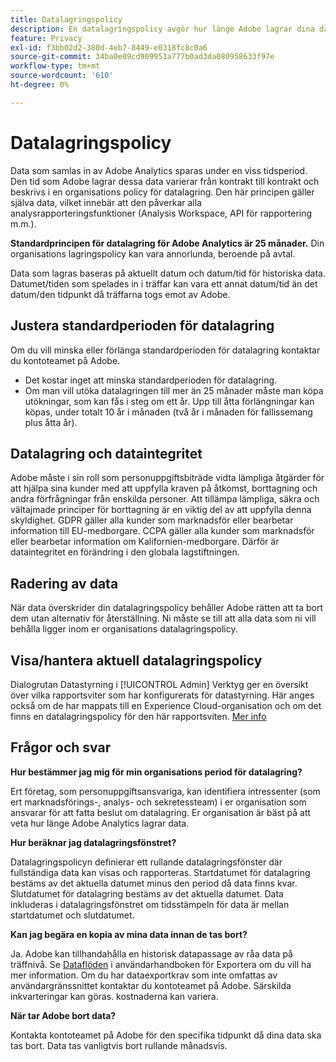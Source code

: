 ```yaml
---
title: Datalagringspolicy
description: En datalagringspolicy avgör hur länge Adobe lagrar dina data.
feature: Privacy
exl-id: f3bb02d2-380d-4eb7-8449-e0318fc8c0a6
source-git-commit: 34ba0e09cd909951a777b0ad3da080958633f97e
workflow-type: tm+mt
source-wordcount: '610'
ht-degree: 0%

---
```


# Datalagringspolicy

Data som samlas in av Adobe Analytics sparas under en viss tidsperiod. Den tid som Adobe lagrar dessa data varierar från kontrakt till kontrakt och beskrivs i en organisations policy för datalagring. Den här principen gäller själva data, vilket innebär att den påverkar alla analysrapporteringsfunktioner (Analysis Workspace, API för rapportering m.m.).

**Standardprincipen för datalagring för Adobe Analytics är 25 månader.** Din organisations lagringspolicy kan vara annorlunda, beroende på avtal.

Data som lagras baseras på aktuellt datum och datum/tid för historiska data. Datumet/tiden som spelades in i träffar kan vara ett annat datum/tid än det datum/den tidpunkt då träffarna togs emot av Adobe.

## Justera standardperioden för datalagring

Om du vill minska eller förlänga standardperioden för datalagring kontaktar du kontoteamet på Adobe.

* Det kostar inget att minska standardperioden för datalagring.
* Om man vill utöka datalagringen till mer än 25 månader måste man köpa utökningar, som kan fås i steg om ett år. Upp till åtta förlängningar kan köpas, under totalt 10 år i månaden (två år i månaden för fallissemang plus åtta år).

## Datalagring och dataintegritet

Adobe måste i sin roll som personuppgiftsbiträde vidta lämpliga åtgärder för att hjälpa sina kunder med att uppfylla kraven på åtkomst, borttagning och andra förfrågningar från enskilda personer. Att tillämpa lämpliga, säkra och vältajmade principer för borttagning är en viktig del av att uppfylla denna skyldighet. GDPR gäller alla kunder som marknadsför eller bearbetar information till EU-medborgare. CCPA gäller alla kunder som marknadsför eller bearbetar information om Kalifornien-medborgare. Därför är dataintegritet en förändring i den globala lagstiftningen.

## Radering av data

När data överskrider din datalagringspolicy behåller Adobe rätten att ta bort dem utan alternativ för återställning. Ni måste se till att alla data som ni vill behålla ligger inom er organisations datalagringspolicy.

## Visa/hantera aktuell datalagringspolicy

Dialogrutan Datastyrning i [!UICONTROL Admin] Verktyg ger en översikt över vilka rapportsviter som har konfigurerats för datastyrning. Här anges också om de har mappats till en Experience Cloud-organisation och om det finns en datalagringspolicy för den här rapportsviten. [Mer info](/help/admin/admin/c-data-governance/an-gdpr-workflow.md)

## Frågor och svar

**Hur bestämmer jag mig för min organisations period för datalagring?**

Ert företag, som personuppgiftsansvariga, kan identifiera intressenter (som ert marknadsförings-, analys- och sekretessteam) i er organisation som ansvarar för att fatta beslut om datalagring. Er organisation är bäst på att veta hur länge Adobe Analytics lagrar data.

**Hur beräknar jag datalagringsfönstret?**

Datalagringspolicyn definierar ett rullande datalagringsfönster där fullständiga data kan visas och rapporteras. Startdatumet för datalagring bestäms av det aktuella datumet minus den period då data finns kvar. Slutdatumet för datalagring bestäms av det aktuella datumet. Data inkluderas i datalagringsfönstret om tidsstämpeln för data är mellan startdatumet och slutdatumet.

**Kan jag begära en kopia av mina data innan de tas bort?**

Ja. Adobe kan tillhandahålla en historisk datapassage av råa data på träffnivå. Se [Dataflöden](/help/export/analytics-data-feed/data-feed-overview.md) i användarhandboken för Exportera om du vill ha mer information. Om du har dataexportkrav som inte omfattas av användargränssnittet kontaktar du kontoteamet på Adobe. Särskilda inkvarteringar kan göras. kostnaderna kan variera.

**När tar Adobe bort data?**

Kontakta kontoteamet på Adobe för den specifika tidpunkt då dina data ska tas bort. Data tas vanligtvis bort rullande månadsvis.

